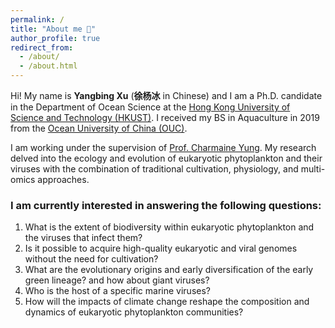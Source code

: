 ```yaml
---
permalink: /
title: "About me 🌊"
author_profile: true
redirect_from: 
  - /about/
  - /about.html
---
```


Hi! My name is **Yangbing Xu** (**徐杨冰** in Chinese) and I am a Ph.D. candidate in the Department of Ocean Science at the [Hong Kong University of Science and Technology (HKUST)](https://hkust.edu.hk/). I received my BS in Aquaculture in 2019 from the [Ocean University of China (OUC)](https://www.ouc.edu.cn/).

I am working under the supervision of [Prof. Charmaine Yung](https://www.charmaineyung.com/). My research delved into the ecology and evolution of eukaryotic phytoplankton and their viruses with the combination of traditional cultivation, physiology, and multi-omics approaches.

### I am currently interested in answering the following questions: 
1. What is the extent of biodiversity within eukaryotic phytoplankton and the viruses that infect them? 
2. Is it possible to acquire high-quality eukaryotic and viral genomes without the need for cultivation?
3. What are the evolutionary origins and early diversification of the early green lineage? and how about giant viruses?
4. Who is the host of a specific marine viruses?
5. How will the impacts of climate change reshape the composition and dynamics of eukaryotic phytoplankton communities?

